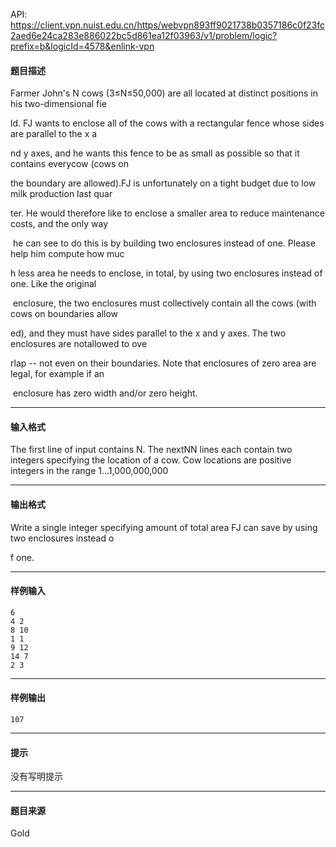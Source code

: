 API: https://client.vpn.nuist.edu.cn/https/webvpn893ff9021738b0357186c0f23fc2aed6e24ca283e886022bc5d861ea12f03963/v1/problem/logic?prefix=b&logicId=4578&enlink-vpn

#### 题目描述

Farmer John's N cows (3≤N≤50,000) are all located at distinct positions in his two-dimensional fie

ld. FJ wants to enclose all of the cows with a rectangular fence whose sides are parallel to the x a

nd y axes, and he wants this fence to be as small as possible so that it contains everycow (cows on 

the boundary are allowed).FJ is unfortunately on a tight budget due to low milk production last quar

ter. He would therefore like to enclose a smaller area to reduce maintenance costs, and the only way

 he can see to do this is by building two enclosures instead of one. Please help him compute how muc

h less area he needs to enclose, in total, by using two enclosures instead of one. Like the original

 enclosure, the two enclosures must collectively contain all the cows (with cows on boundaries allow

ed), and they must have sides parallel to the x and y axes. The two enclosures are notallowed to ove

rlap -- not even on their boundaries. Note that enclosures of zero area are legal, for example if an

 enclosure has zero width and/or zero height.

---

#### 输入格式

The first line of input contains N. The nextNN lines each contain two integers specifying the location of a cow. Cow locations are positive integers in the range 1…1,000,000,000

---

#### 输出格式

Write a single integer specifying amount of total area FJ can save by using two enclosures instead o

f one.

---

#### 样例输入
```
6
4 2
8 10
1 1
9 12
14 7
2 3
```

---

#### 样例输出
```
107
```

---

#### 提示

没有写明提示

---

#### 题目来源

Gold